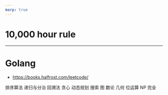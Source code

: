 ```yaml
---
marp: true
---
```


# 10,000 hour rule

---

# Golang

- https://books.halfrost.com/leetcode/

排序算法
递归与分治
回溯法
贪心
动态规划
搜索
图
数论
几何
位运算
NP 完全
